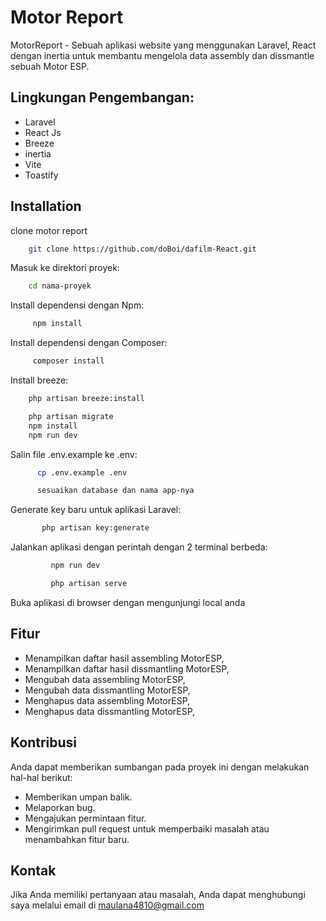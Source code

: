 # Motor Report

MotorReport - Sebuah aplikasi website yang menggunakan Laravel, React dengan inertia untuk membantu mengelola data assembly dan dissmantle sebuah Motor ESP.

## Lingkungan Pengembangan:

-   Laravel
-   React Js
-   Breeze
-   inertia
-   Vite
-   Toastify


## Installation

clone motor report

```bash
    git clone https://github.com/doBoi/dafilm-React.git
```

‌Masuk ke direktori proyek:

```bash
    cd nama-proyek
```

‌Install dependensi dengan Npm:

```bash
     npm install
```
‌Install dependensi dengan Composer:

```bash
     composer install
```

‌Install breeze:

```bash
    php artisan breeze:install

    php artisan migrate
    npm install
    npm run dev
```

Salin file .env.example ke .env:

```bash
      cp .env.example .env

      sesuaikan database dan nama app-nya
```
Generate key baru untuk aplikasi Laravel:

```bash
       php artisan key:generate
```

Jalankan aplikasi dengan perintah dengan 2 terminal berbeda:

```bash
         npm run dev
```
```bash
         php artisan serve
```

Buka aplikasi di browser dengan mengunjungi local anda

## Fitur


-   ‌Menampilkan daftar hasil assembling MotorESP,
-   ‌Menampilkan daftar hasil dissmantling MotorESP,
-   Mengubah data assembling MotorESP,
-   Mengubah data dissmantling MotorESP,
-   Menghapus data assembling MotorESP,
-   Menghapus data dissmantling MotorESP,


## Kontribusi

Anda dapat memberikan sumbangan pada proyek ini dengan melakukan hal-hal berikut:

-   ‌Memberikan umpan balik.‌
-   Melaporkan bug.‌
-   Mengajukan permintaan fitur.
-   Mengirimkan pull request untuk memperbaiki masalah atau menambahkan fitur baru.

## Kontak

Jika Anda memiliki pertanyaan atau masalah, Anda dapat menghubungi saya melalui email di maulana4810@gmail.com
